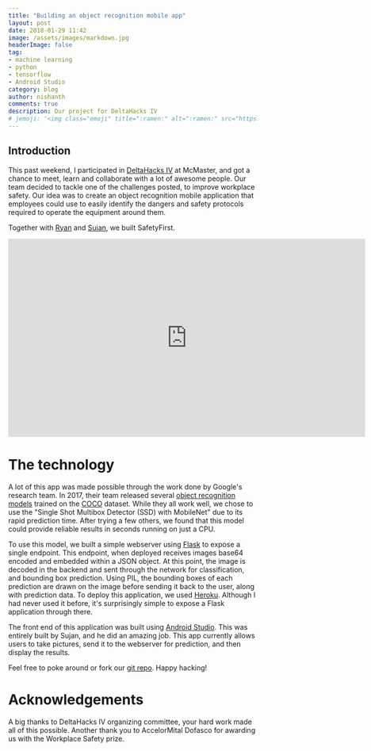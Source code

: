 ```yaml
---
title: "Building an object recognition mobile app"
layout: post
date: 2018-01-29 11:42
image: /assets/images/markdown.jpg
headerImage: false
tag:
- machine learning
- python
- tensorflow
- Android Studio
category: blog
author: nishanth
comments: true
description: Our project for DeltaHacks IV
# jemoji: '<img class="emoji" title=":ramen:" alt=":ramen:" src="https://assets.github.com/images/icons/emoji/unicode/1f35c.png" height="20" width="20" align="absmiddle">'
---
```


## Introduction

This past weekend, I participated in [DeltaHacks IV](http://deltahacks.com/) at McMaster, and got a chance to meet, learn and collaborate with a lot of awesome people. Our team decided to tackle one of the challenges posted, to improve workplace safety. Our idea was to create an object recognition mobile application that employees could use to easily identify the dangers and safety protocols required to operate the equipment around them.

Together with [Ryan](https://github.com/RyanNourbaran) and [Sujan](https://github.com/Sujan-Kandeepan), we built SafetyFirst.

<iframe src='https://gfycat.com/ifr/ThinFastDanishswedishfarmdog' frameborder='0' scrolling='no' width='720' height='400' allowfullscreen></iframe>


# The technology

A lot of this app was made possible through the work done by Google's research team. In 2017, their team released several [object recognition models](https://github.com/tensorflow/models/tree/master/research/object_detection) trained on the [COCO](http://cocodataset.org) dataset. While they all work well, we chose to use the "Single Shot Multibox Detector (SSD) with MobileNet" due to its rapid prediction time. After trying a few others, we found that this model could provide reliable results in seconds running on just a CPU.

To use this model, we built a simple webserver using [Flask](http://flask.pocoo.org/) to expose a single endpoint. This endpoint, when deployed receives images base64 encoded and embedded within a JSON object. At this point, the image is decoded in the backend and sent through the network for classification, and bounding box prediction. Using PIL, the bounding boxes of each prediction are drawn on the image before sending it back to the user, along with prediction data. To deploy this application, we used [Heroku](https://www.heroku.com/). Although I had never used it before, it's surprisingly simple to expose a Flask application through there.

The front end of this application was built using [Android Studio](https://developer.android.com/studio/index.html). This was entirely built by Sujan, and he did an amazing job. This app currently allows users to take pictures, send it to the webserver for prediction, and then display the results.

Feel free to poke around or fork our [git repo](https://github.com/nishanthmerwin/deltahacks4_arsafety). Happy hacking! 


# Acknowledgements

A big thanks to DeltaHacks IV organizing committee, your hard work made all of this possible. Another thank you to AccelorMital Dofasco for awarding us with the Workplace Safety prize. 



